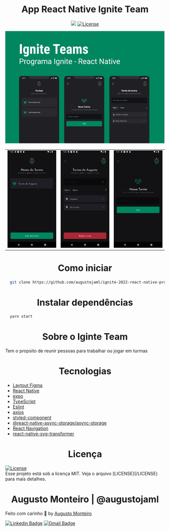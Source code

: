 
<h1  align="center">App React Native Ignite Team</h1>


<p align="center">
  <img src="https://img.shields.io/badge/made%20by-AUGUSTO%20MONTEIRO-6E40C9?style=flat-square">  
  <a href="https://opensource.org/licenses/MIT">
    <img alt="License" src="https://img.shields.io/badge/license-MIT-6E40C9?style=flat-square">
  </a>
</p>

<p align="center">  
  <img alt="appredux" src="cover.png" height="30%"/> 
</p>

|          |          |          |
|----------|----------|----------|
| <img alt="appredux" src="Screenshot_1667427658.png" height="50%"/> |  <img alt="appredux" src="Screenshot_1667427662.png" height="50%"/> | <img alt="appredux" src="Screenshot_1667427669.png" height="50%"/> |

<h1  align="center">Como iniciar</h1>

```bash
  git clone https://github.com/augustojaml/ignite-2022-react-native-projeto-2.git
```

<h1  align="center">Instalar dependências</h1>

```bash
  yarn start
```

<h1  align="center">Sobre o Iginte Team</h1>

Tem o propsito de reunir pessoas para trabalhar ou jogar em turmas

<h1  align="center">Tecnologias</h1>

- [Laytout Figma]([Figma](https://www.figma.com/file/v2D7tt71DpCWPFsyAlJ2m9/augustojaml-ignite-team?node-id=37%3A6))
- [React Native](https://reactnative.dev/)
- [expo](https://docs.expo.dev/)
- [TypeScript](https://www.typescriptlang.org/)
- [Eslint](https://eslint.org/)
- [axios](https://github.com/axios/axios)
- [styled-component](https://styled-components.com/)
- [@react-native-async-storage/async-storage](https://www.npmjs.com/package/@react-native-async-storage/async-storage)
- [React Navigation](https://reactnavigation.org/)
- [react-native-svg-transformer](https://github.com/kristerkari/react-native-svg-transformer)

<h1  align="center">Licença</h1>
<a href="https://opensource.org/licenses/MIT">
    <img alt="License" src="https://img.shields.io/badge/license-MIT-6E40C9?style=flat-square">
</a>
<br>
Esse projeto está sob a licença MIT. Veja o arquivo [LICENSE](/LICENSE) para mais detalhes.

<h1  align="center">Augusto Monteiro | @augustojaml</h1>

Feito com carinho :purple_heart: by [Augusto Monteiro](https://github.com/augustojaml)

[![Linkedin Badge](https://img.shields.io/badge/-Augusto%20Monteiro-6E40C9?style=flat-square&logo=Linkedin&logoColor=white&link=https://www.linkedin.com/in/augustojaml)](https://www.linkedin.com/in/augustojaml)
[![Gmail Badge](https://img.shields.io/badge/-jamonteirolima@gmail.com-6E40C9?style=flat-square&logo=Gmail&logoColor=white&link=mailto:jamonteirolima@gmail.com)](mailto:jamonteirolima@gmail.com)



